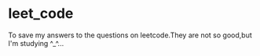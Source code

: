 # leet_code
To save my answers to the questions on leetcode.They are not so good,but I'm studying ^_^...
